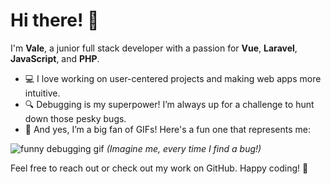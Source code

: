 # Hi there! 👋

I'm **Vale**, a junior full stack developer with a passion for **Vue**, **Laravel**, **JavaScript**, and **PHP**.

- 💻 I love working on user-centered projects and making web apps more intuitive.
- 🔍 Debugging is my superpower! I’m always up for a challenge to hunt down those pesky bugs.
- 🎉 And yes, I’m a big fan of GIFs! Here's a fun one that represents me:

![funny debugging gif](https://media.giphy.com/media/26ufdipQqU2lhNA4g/giphy.gif) *(Imagine me, every time I find a bug!)*

Feel free to reach out or check out my work on GitHub. Happy coding! 🚀

<!---
ValeriaGiannelli/ValeriaGiannelli is a ✨ special ✨ repository because its `README.md` (this file) appears on your GitHub profile.
You can click the Preview link to take a look at your changes.
--->
